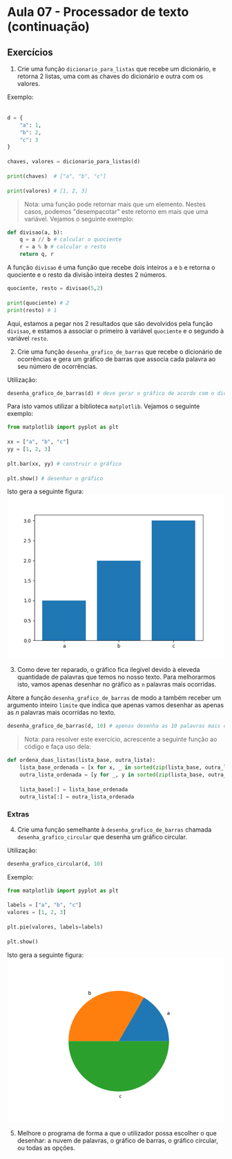 # Aula 07 - Processador de texto (continuação)

## Exercícios

1. Crie uma função `dicionario_para_listas` que recebe um dicionário, e retorna 2 listas, uma com as chaves do dicionário e outra com os valores.

Exemplo:
```python

d = {
	"a": 1,
	"b": 2,
	"c": 3
}

chaves, valores = dicionario_para_listas(d)

print(chaves)  # ["a", "b", "c"]

print(valores) # [1, 2, 3]
```

> Nota: uma função pode retornar mais que um elemento. Nestes casos, podemos "desempacotar" este retorno em mais que uma variável. Vejamos o seguinte exemplo:
```python
def divisao(a, b):
	q = a // b # calcular o quociente
	r = a % b # calcular o resto
	return q, r
```

A função `divisao` é uma função que recebe dois inteiros `a` e `b` e retorna o quociente e o resto da divisão inteira destes 2 números.
```python
quociente, resto = divisao(5,2)

print(quociente) # 2
print(resto) # 1
```
Aqui, estamos a pegar nos 2 resultados que são devolvidos pela função `divisao`, e estamos a associar o primeiro à variável `quociente` e o segundo à variável `resto`.


2. Crie uma função `desenha_grafico_de_barras` que recebe o dicionário de ocorrências e gera um gráfico de barras que associa cada palavra ao seu número de ocorrências.

Utilização:
```python
desenha_grafico_de_barras(d) # deve gerar o gráfico de acordo com o dicionário de ocorrências d
```

Para isto vamos utilizar a biblioteca `matplotlib`.
Vejamos o seguinte exemplo:
```python
from matplotlib import pyplot as plt

xx = ["a", "b", "c"]
yy = [1, 2, 3]

plt.bar(xx, yy) # construir o gráfico

plt.show() # desenhar o gráfico
```

Isto gera a seguinte figura:
![](docs/exemplo_bar.png)


3. Como deve ter reparado, o gráfico fica ilegível devido à eleveda quantidade de palavras que temos no nosso texto.
Para melhorarmos isto, vamos apenas desenhar no gráfico as `n` palavras mais ocorridas.

Altere a função `desenha_grafico_de_barras` de modo a também receber um argumento inteiro `limite` que indica que apenas vamos desenhar as apenas as $n$ palavras mais ocorridas no texto.

```python
desenha_grafico_de_barras(d, 10) # apenas desenha as 10 palavras mais ocorridas no texto
```

> Nota: para resolver este exercício, acrescente a seguinte função ao código e faça uso dela:
```python
def ordena_duas_listas(lista_base, outra_lista):
	lista_base_ordenada = [x for x, _ in sorted(zip(lista_base, outra_lista))]
	outra_lista_ordenada = [y for _, y in sorted(zip(lista_base, outra_lista))]

	lista_base[:] = lista_base_ordenada
	outra_lista[:] = outra_lista_ordenada
```

### Extras
4. Crie uma função semelhante à `desenha_grafico_de_barras` chamada `desenha_grafico_circular` que desenha um gráfico circular.

Utilização:
```python
desenha_grafico_circular(d, 10)
```

Exemplo:
```python
from matplotlib import pyplot as plt

labels = ["a", "b", "c"]
valores = [1, 2, 3]

plt.pie(valores, labels=labels)

plt.show()
```

Isto gera a seguinte figura:
![](docs/exemplo_pizza.png)

5. Melhore o programa de forma a que o utilizador possa escolher o que desenhar: a nuvem de palavras, o gráfico de barras, o gráfico circular, ou todas as opções.



